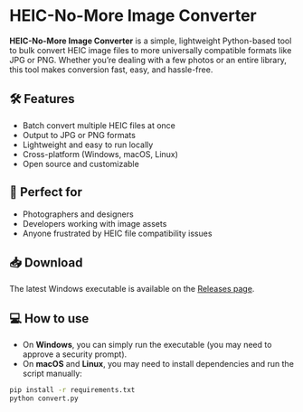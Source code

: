 # HEIC-No-More Image Converter

**HEIC-No-More Image Converter** is a simple, lightweight Python-based tool to bulk convert HEIC image files to more universally compatible formats like JPG or PNG. Whether you’re dealing with a few photos or an entire library, this tool makes conversion fast, easy, and hassle-free.

## 🛠 Features

- Batch convert multiple HEIC files at once  
- Output to JPG or PNG formats  
- Lightweight and easy to run locally  
- Cross-platform (Windows, macOS, Linux)  
- Open source and customizable  

## 🚀 Perfect for

- Photographers and designers  
- Developers working with image assets  
- Anyone frustrated by HEIC file compatibility issues  

## 📥 Download

The latest Windows executable is available on the [Releases page](https://github.com/jkries/heic-no-more/releases/latest).


## 💻 How to use

- On **Windows**, you can simply run the executable (you may need to approve a security prompt).
- On **macOS** and **Linux**, you may need to install dependencies and run the script manually:
  
```bash
pip install -r requirements.txt
python convert.py

